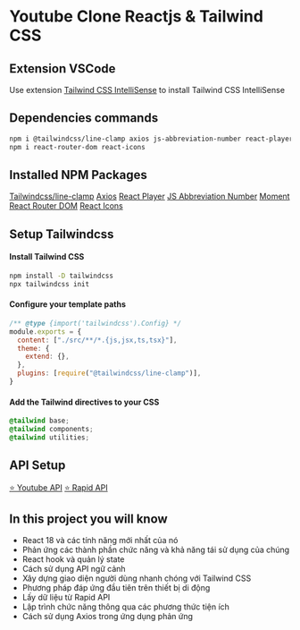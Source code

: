 # Youtube Clone Reactjs & Tailwind CSS 

## Extension VSCode

Use extension [Tailwind CSS IntelliSense](https://marketplace.visualstudio.com/items?itemName=bradlc.vscode-tailwindcss) to install Tailwind CSS IntelliSense

## Dependencies commands

```bash
npm i @tailwindcss/line-clamp axios js-abbreviation-number react-player moment
npm i react-router-dom react-icons
```

## Installed NPM Packages

[Tailwindcss/line-clamp](https://www.npmjs.com/package/@tailwindcss/line-clamp)
[Axios](https://www.npmjs.com/package/axios-react)
[React Player](https://www.npmjs.com/package/react-player)
[JS Abbreviation Number](https://www.npmjs.com/package/js-abbreviation-number)
[Moment](https://www.npmjs.com/package/moment)
[React Router DOM](https://www.npmjs.com/package/react-router-dom)
[React Icons](https://www.npmjs.com/package/react-icons)

## Setup Tailwindcss

#### Install Tailwind CSS

```bash
npm install -D tailwindcss
npx tailwindcss init
```

#### Configure your template paths

```js
/** @type {import('tailwindcss').Config} */
module.exports = {
  content: ["./src/**/*.{js,jsx,ts,tsx}"],
  theme: {
    extend: {},
  },
  plugins: [require("@tailwindcss/line-clamp")],
}
```

#### Add the Tailwind directives to your CSS

```css
@tailwind base;
@tailwind components;
@tailwind utilities;
```

## API Setup 

[⭐ Youtube API](https://rapidapi.com/Glavier/api/youtube138/)
[⭐ Rapid API](https://rapidapi.com/hub)

## In this project you will know

- React 18 và các tính năng mới nhất của nó
- Phản ứng các thành phần chức năng và khả năng tái sử dụng của chúng
- React hook và quản lý state
- Cách sử dụng API ngữ cảnh
- Xây dựng giao diện người dùng nhanh chóng với Tailwind CSS
- Phương pháp đáp ứng đầu tiên trên thiết bị di động
- Lấy dữ liệu từ Rapid API
- Lập trình chức năng thông qua các phương thức tiện ích
- Cách sử dụng Axios trong ứng dụng phản ứng
